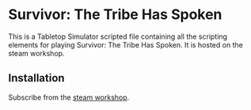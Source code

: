 # Survivor: The Tribe Has Spoken

This is a Tabletop Simulator scripted file containing all the scripting elements for playing Survivor: The Tribe Has Spoken. It is hosted on the steam workshop.

## Installation

Subscribe from the [steam workshop](https://steamcommunity.com/sharedfiles/filedetails/?id=3416756308).